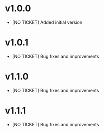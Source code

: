 v1.0.0
=============

- [NO TICKET] Added initial version

v1.0.1
=============

- [NO TICKET] Bug fixes and improvements

v1.1.0
=============

- [NO TICKET] Bug fixes and improvements

v1.1.1
=============

- [NO TICKET] Bug fixes and improvements
